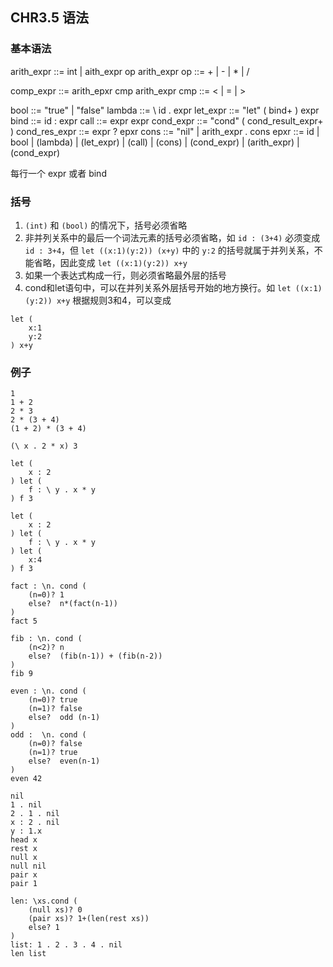 ## CHR3.5 语法

### 基本语法

arith_expr ::= int
             | aith_expr op arith_expr
op         ::= + | - | * | /

comp_expr ::= arith_epxr cmp arith_expr
cmp       ::= < | = | >

bool      ::= "true" | "false"
lambda    ::= \ id . expr
let_expr  ::= "let" ( bind+ ) expr
bind      ::= id : expr
call      ::= expr expr
cond_expr ::= "cond" ( cond_result_expr+ )
cond_res_expr ::= expr ? epxr
cons      ::= "nil"
            | arith_expr . cons
epxr ::= id | bool | (lambda) | (let_expr) | (call) | (cons)
       | (cond_expr) | (arith_expr) | (cond_expr)

每行一个 expr 或者 bind

### 括号

1. `(int)` 和 `(bool)` 的情况下，括号必须省略
1. 非并列关系中的最后一个词法元素的括号必须省略，如 `id : (3+4)` 必须变成 `id : 3+4`，但 `let ((x:1)(y:2)) (x+y)` 中的 `y:2` 的括号就属于并列关系，不能省略，因此变成 `let ((x:1)(y:2)) x+y`
2. 如果一个表达式构成一行，则必须省略最外层的括号
3. cond和let语句中，可以在并列关系外层括号开始的地方换行。如 `let ((x:1)(y:2)) x+y` 根据规则3和4，可以变成

```
let (
    x:1
    y:2
) x+y
```

### 例子

```
1
1 + 2
2 * 3
2 * (3 + 4)
(1 + 2) * (3 + 4)

(\ x . 2 * x) 3

let (
    x : 2
) let (
    f : \ y . x * y
) f 3

let (
    x : 2
) let (
    f : \ y . x * y
) let (
    x:4
) f 3

fact : \n. cond (
    (n=0)? 1
    else?  n*(fact(n-1))
)
fact 5

fib : \n. cond (
    (n<2)? n
    else?  (fib(n-1)) + (fib(n-2))
)
fib 9

even : \n. cond (
    (n=0)? true
    (n=1)? false
    else?  odd (n-1)
)
odd :  \n. cond (
    (n=0)? false
    (n=1)? true
    else?  even(n-1)
)
even 42

nil
1 . nil
2 . 1 . nil
x : 2 . nil
y : 1.x
head x
rest x
null x
null nil
pair x
pair 1

len: \xs.cond (
    (null xs)? 0
    (pair xs)? 1+(len(rest xs))
    else? 1
)
list: 1 . 2 . 3 . 4 . nil
len list
```
